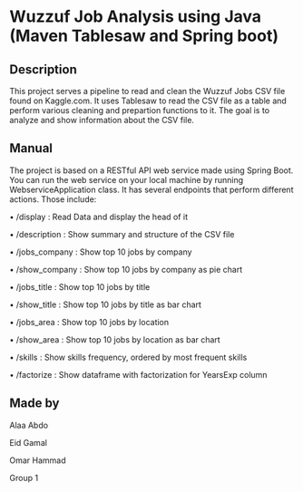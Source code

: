 # Wuzzuf Job Analysis using Java (Maven Tablesaw and Spring boot)

## Description
This project serves a pipeline to read and clean the Wuzzuf Jobs CSV file found on Kaggle.com. It uses Tablesaw to read the CSV file as a table and perform various cleaning and prepartion functions to it. The goal is to analyze and show information about the CSV file.

## Manual
The project is based on a RESTful API web service made using Spring Boot. You can run the web service on your local machine by running WebserviceApplication class. It has several endpoints that perform different actions. Those include:

• /display : Read Data and display the head of it

• /description : Show summary and structure of the CSV file

• /jobs_company : Show top 10 jobs by company

• /show_company : Show top 10 jobs by company as pie chart

• /jobs_title : Show top 10 jobs by title

• /show_title : Show top 10 jobs by title as bar chart

• /jobs_area : Show top 10 jobs by location

• /show_area : Show top 10 jobs by location as bar chart

• /skills : Show skills frequency, ordered by most frequent skills

• /factorize : Show dataframe with factorization for YearsExp column

## Made by

Alaa Abdo

Eid Gamal

Omar Hammad

Group 1
